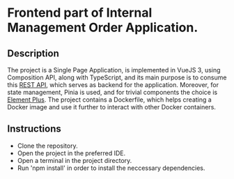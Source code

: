 # Frontend part of Internal Management Order Application.
## Description
The project is a Single Page Application, is implemented in VueJS 3, using Composition API, along with TypeScript, and its main purpose is to consume this [REST API](https://github.com/DavidGheorghe/Internal-management-REST-application), which serves as backend for the application. Moreover, for state management, Pinia is used, and for trivial components the choice is [Element Plus](https://element-plus.org/en-US/). The project contains a Dockerfile, which helps creating a Docker image and use it further to interact with other Docker containers. 

## Instructions
- Clone the repository.
- Open the project in the preferred IDE.
- Open a terminal in the project directory.
- Run 'npm install' in order to install the neccessary dependencies.
